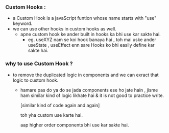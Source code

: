 ### Custom Hooks :
- a Custom Hook is a javaScript funtion whose name starts with "use" keyword.
- we can use other hooks in custom hooks as well.
     -  apne custom hook ke ander built in hooks ka bhi use kar sakte hai.
         -  eg. useXYZ nam se koi hook banaya hai , toh mai uske ander useState , useEffect enn sare Hooks ko bhi easily define kar sakte hai.

### why to use Custom Hook ?
- to remove the duplicated logic in components and we can exract that logic to custom hook.
  - hamare pas do ya do se jada components ese ho jate hain , jisme ham similar kind of logic likhate hai & it is not good to practice write.

    [similar kind of code again and again]

    toh yha custom use karte hai.
    
    aap higher order components bhi use kar sakte hai. 
